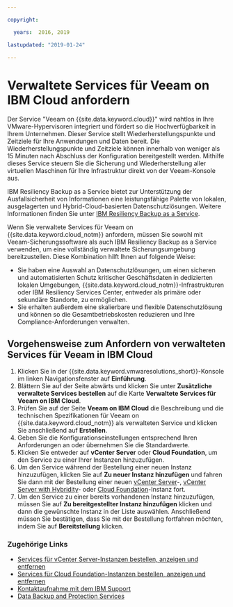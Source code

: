 ```yaml
---

copyright:

  years:  2016, 2019

lastupdated: "2019-01-24"

---
```


# Verwaltete Services für Veeam on IBM Cloud anfordern

Der Service "Veeam on {{site.data.keyword.cloud}}" wird nahtlos in Ihre VMware-Hypervisoren integriert und fördert so die Hochverfügbarkeit in Ihrem Unternehmen. Dieser Service stellt Wiederherstellungspunkte und Zeitziele für Ihre Anwendungen und Daten bereit. Die Wiederherstellungspunkte und Zeitziele können innerhalb von weniger als 15 Minuten nach Abschluss der Konfiguration bereitgestellt werden. Mithilfe dieses Service steuern Sie die Sicherung und Wiederherstellung aller virtuellen Maschinen für Ihre Infrastruktur direkt von der Veeam-Konsole aus.

IBM Resiliency Backup as a Service bietet zur Unterstützung der Ausfallsicherheit von Informationen eine leistungsfähige Palette von lokalen, ausgelagerten und Hybrid-Cloud-basierten Datenschutzlösungen. Weitere Informationen finden Sie unter [IBM Resiliency Backup as a Service](https://www.ibm.com/us-en/marketplace/managed-backup-services).

Wenn Sie verwaltete Services für Veeam on {{site.data.keyword.cloud_notm}} anfordern, müssen Sie sowohl mit Veeam-Sicherungssoftware als auch IBM Resiliency Backup as a Service verwenden, um eine vollständig verwaltete Sicherungsumgebung bereitzustellen. Diese Kombination hilft Ihnen auf folgende Weise:
* Sie haben eine Auswahl an Datenschutzlösungen, um einen sicheren und automatisierten Schutz kritischer Geschäftsdaten in dedizierten lokalen Umgebungen, {{site.data.keyword.cloud_notm}}-Infrastrukturen oder IBM Resiliency Services Center, entweder als primäre oder sekundäre Standorte, zu ermöglichen.
* Sie erhalten außerdem eine skalierbare und flexible Datenschutzlösung und können so die Gesamtbetriebskosten reduzieren und Ihre Compliance-Anforderungen verwalten.

## Vorgehensweise zum Anfordern von verwalteten Services für Veeam in IBM Cloud

1. Klicken Sie in der {{site.data.keyword.vmwaresolutions_short}}-Konsole im linken Navigationsfenster auf **Einführung**.
2. Blättern Sie auf der Seite abwärts und klicken Sie unter **Zusätzliche verwaltete Services bestellen** auf die Karte **Verwaltete Services für Veeam on IBM Cloud**.
3. Prüfen Sie auf der Seite **Veeam on IBM Cloud** die Beschreibung und die technischen Spezifikationen für Veeam on {{site.data.keyword.cloud_notm}} als verwalteten Service und klicken Sie anschließend auf **Erstellen**.
4. Geben Sie die Konfigurationseinstellungen entsprechend Ihren Anforderungen an oder übernehmen Sie die Standardwerte.
5. Klicken Sie entweder auf **vCenter Server** oder **Cloud Foundation**, um den Service zu einer Ihrer Instanzen hinzuzufügen.
6. Um den Service während der Bestellung einer neuen Instanz hinzuzufügen, klicken Sie auf **Zu neuer Instanz hinzufügen** und fahren Sie dann mit der Bestellung einer neuen [vCenter Server](/docs/services/vmwaresolutions/vcenter/vc_orderinginstance.html)-, [vCenter Server with Hybridity](/docs/services/vmwaresolutions/vcenter/vc_hybrid_orderinginstance.html)- oder [Cloud Foundation](/docs/services/vmwaresolutions/sddc/sd_orderinginstance.html)-Instanz fort.
7. Um den Service zu einer bereits vorhandenen Instanz hinzuzufügen, müssen Sie auf **Zu bereitgestellter Instanz hinzufügen** klicken und dann die gewünschte Instanz in der Liste auswählen. Anschließend müssen Sie bestätigen, dass Sie mit der Bestellung fortfahren möchten, indem Sie auf **Bereitstellung** klicken.

### Zugehörige Links

* [Services für vCenter Server-Instanzen bestellen, anzeigen und entfernen](/docs/services/vmwaresolutions/vcenter/vc_addingremovingservices.html)
* [Services für Cloud Foundation-Instanzen bestellen, anzeigen und entfernen](/docs/services/vmwaresolutions/sddc/sd_addingremovingservices.html)
* [Kontaktaufnahme mit dem IBM Support](/docs/services/vmwaresolutions/vmonic/trbl_support.html)
* [Data Backup and Protection Services](https://www-935.ibm.com/services/business-continuity/backup-and-data-protection-services/)
